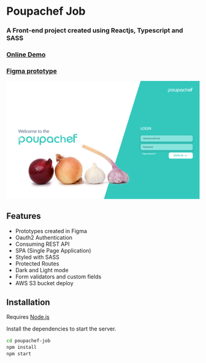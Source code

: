 #  Poupachef Job
###  A Front-end project created using Reactjs, Typescript and SASS

### [Online Demo](http://gustavo-poupachef-job.s3-website-sa-east-1.amazonaws.com/)
### [Figma prototype](https://www.figma.com/file/MNG3LDaK3HiPYSigglP9Va/Poupachef?node-id=0%3A1)

![Screenshot](/src/assets/images/screenshot.png)

## Features

- Prototypes created in Figma
- Oauth2 Authentication 
- Consuming REST API
- SPA (Single Page Application)
- Styled with SASS
- Protected Routes 
- Dark and Light mode
- Form validators and custom fields
- AWS S3 bucket deploy 

## Installation

Requires [Node.js](https://nodejs.org/)

Install the dependencies to start the server.

```sh
cd poupachef-job
npm install
npm start
```

